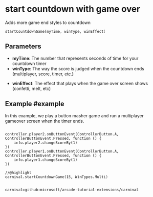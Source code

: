 # start countdown with game over

Adds more game end styles to countdown

```sig
startCountdownGame(myTime, winType, winEffect)
```

## Parameters

* **myTime**: The number that represents seconds of time for your countdown timer
* **winType**: The way the score is judged when the countdown ends (multiplayer, score, timer, etc.)
+ **winEffect**: The effect that plays when the game over screen shows (confetti, melt, etc)

## Example #example

In this example, we play a button masher game and run a multiplayer gameover screen when the timer ends.

```blocks

controller.player2.onButtonEvent(ControllerButton.A, ControllerButtonEvent.Pressed, function () {
    info.player2.changeScoreBy(1)
})
controller.player1.onButtonEvent(ControllerButton.A, ControllerButtonEvent.Pressed, function () {
    info.player1.changeScoreBy(1)
})

//@highlight
carnival.startCountdownGame(15, WinTypes.Multi)


```

```package
carnival=github:microsoft/arcade-tutorial-extensions/carnival
```